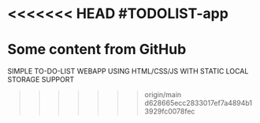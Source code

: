 <<<<<<< HEAD
#TODOLIST-app
=======
# Some content from GitHub
SIMPLE TO-DO-LIST WEBAPP USING HTML/CSS/JS WITH STATIC LOCAL STORAGE SUPPORT
>>>>>>> origin/main d628665ecc2833017ef7a4894b13929fc0078fec
